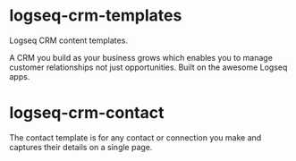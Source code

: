# logseq-crm-templates
Logseq CRM content templates.

A CRM you build as your business grows which enables you to manage customer relationships not just opportunities. Built on the awesome Logseq apps.

# logseq-crm-contact
The contact template is for any contact or connection you make and captures their details on a single page.
